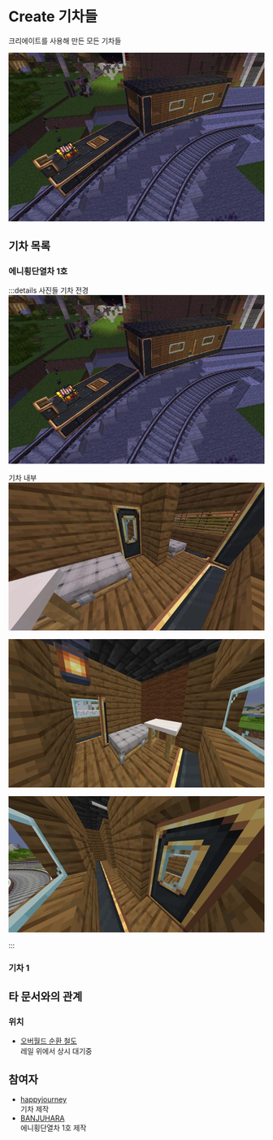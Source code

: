 # Create 기차들

크리에이트를 사용해 만든 모든 기차들

![asdf](../../asset/systems/create_trains/main.jpg)

## 기차 목록
### 에니횡단열차 1호
:::details 사진들
기차 전경  
![asdf](../../asset/systems/create_trains/ani_cross_train_1_main.jpg)

기차 내부  
![asdf](../../asset/systems/create_trains/ani_cross_train_1_interior1.jpg)

![asdf](../../asset/systems/create_trains/ani_cross_train_1_interior2.jpg)

![asdf](../../asset/systems/create_trains/ani_cross_train_1_interior3.jpg)

:::
### 기차 1

## 타 문서와의 관계
### 위치
<!-- tag_source_open:link_list:building_spot -->
- [오버월드 순환 철도](../buildings/overworld_circular_railway.md)  
레일 위에서 상시 대기중
<!-- tag_close -->

## 참여자
<!-- tag_source_open:link_list:member_contribute -->
- [happyjourney](../members/happyjourney.md)  
기차 제작
- [BANJUHARA](../members/BANJUHARA.md)  
에니횡단열차 1호 제작
<!-- tag_close -->